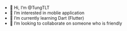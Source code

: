 - 👋 Hi, I’m @TungTLT
- 👀 I’m interested in moblie application
- 🌱 I’m currently learning Dart (Flutter)
- 💞️ I’m looking to collaborate on someone who is friendly

<!---
TungTLT/TungTLT is a ✨ special ✨ repository because its `README.md` (this file) appears on your GitHub profile.
You can click the Preview link to take a look at your changes.
--->
